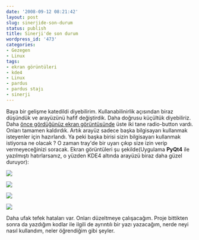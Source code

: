 ```yaml
---
date: '2008-09-12 08:21:42'
layout: post
slug: sinerjide-son-durum
status: publish
title: Sinerji'de son durum
wordpress_id: '473'
categories:
- Gezegen
- Linux
tags:
- ekran görüntüleri
- kde4
- Linux
- pardus
- pardus stajı
- sinerji
---
```


Baya bir gelişme katedildi diyebilirim. Kullanabilinirlik açısından biraz düşündük ve arayüzünü hafif değiştirdik. Daha doğrusu küçültük diyebiliriz. Daha [önce gördüğünüz ekran görüntüsünde](http://blog.arsln.org/wp-content/uploads/sinerji_gamma.png) üste iki tane radio-button vardı. Onları tamamen kaldırdık. Artık arayüz sadece başka bilgisayarı kullanmak isteyenler için hazırlandı. Ya peki başka birisi sizin bilgisayarı kullanmak istiyorsa ne olacak ? O zaman tray'de bir uyarı çıkıp size izin verip vermeyeceğinizi soracak. Ekran görüntüleri şu şekilde(Uygulama **PyQt4** ile yazılmıştı hatırlarsanız, o yüzden KDE4 altında arayüzü biraz daha güzel duruyor):

[![](http://blog.arsln.org/wp-content/uploads/sinerji.jpg)](http://blog.arsln.org/wp-content/uploads/sinerji.jpg)

[![](http://blog.arsln.org/wp-content/uploads/sinerji1.jpg)](http://blog.arsln.org/wp-content/uploads/sinerji1.jpg)

[![](http://blog.arsln.org/wp-content/uploads/sinerji2.jpg)](http://blog.arsln.org/wp-content/uploads/sinerji2.jpg)

[![](http://blog.arsln.org/wp-content/uploads/sinerji3.jpg)](http://blog.arsln.org/wp-content/uploads/sinerji3.jpg)

Daha ufak tefek hataları var. Onları düzeltmeye çalışacağım. Proje bittikten sonra da yazdığım kodlar ile ilgili de ayrıntılı bir yazı yazacağım, nerde neyi nasıl kullandım, neler öğrendiğim gibi şeyler.

